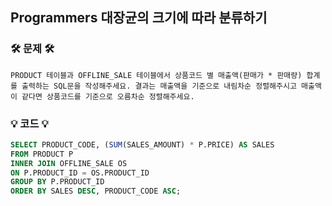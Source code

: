 ## Programmers 대장균의 크기에 따라 분류하기
### 🛠️ 문제 🛠️
```
PRODUCT 테이블과 OFFLINE_SALE 테이블에서 상품코드 별 매출액(판매가 * 판매량) 합계를 출력하는 SQL문을 작성해주세요. 결과는 매출액을 기준으로 내림차순 정렬해주시고 매출액이 같다면 상품코드를 기준으로 오름차순 정렬해주세요.
```

### 💡 코드 💡
```sql
SELECT PRODUCT_CODE, (SUM(SALES_AMOUNT) * P.PRICE) AS SALES
FROM PRODUCT P
INNER JOIN OFFLINE_SALE OS
ON P.PRODUCT_ID = OS.PRODUCT_ID
GROUP BY P.PRODUCT_ID
ORDER BY SALES DESC, PRODUCT_CODE ASC;
```
<br/>

